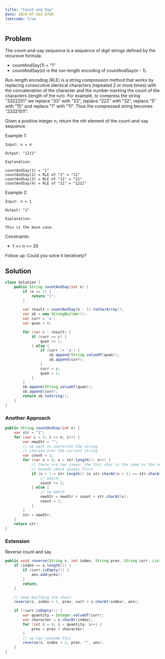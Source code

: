 ```yaml
---
title: "Count and Say"
date: 2024-07-26Z-0700
leetcode: true
---
```


## Problem

The count-and-say sequence is a sequence of digit strings defined by the recursive formula:

- countAndSay(1) = "1"
- countAndSay(n) is the run-length encoding of countAndSay(n - 1).

Run-length encoding (RLE) is a string compression method that works by replacing consecutive identical characters (repeated 2 or more times) with the concatenation of the character and the number marking the count of the characters (length of the run). For example, to compress the string "3322251" we replace "33" with "23", replace "222" with "32", replace "5" with "15" and replace "1" with "11". Thus the compressed string becomes "23321511".

Given a positive integer n, return the nth element of the count-and-say sequence.

Example 1:

```text
Input: n = 4

Output: "1211"

Explanation:

countAndSay(1) = "1"
countAndSay(2) = RLE of "1" = "11"
countAndSay(3) = RLE of "11" = "21"
countAndSay(4) = RLE of "21" = "1211"
```

Example 2:

```text
Input: n = 1

Output: "1"

Explanation:

This is the base case.
```

Constraints:

- 1 <= n <= 30

Follow up: Could you solve it iteratively?

## Solution

```java
class Solution {
    public String countAndSay(int n) {
        if (n == 1) {
            return "1";
        }

        var result = countAndSay(n - 1).toCharArray();
        var sb = new StringBuilder();
        var curr = 'a';
        var quan = 0;

        for (var c : result) {
            if (curr == c) {
                quan += 1;
            } else {
                if (curr != 'a') {
                    sb.append(String.valueOf(quan));
                    sb.append(curr);
                }
                curr = c;
                quan = 1;
            }
        }
        sb.append(String.valueOf(quan));
        sb.append(curr);
        return sb.toString();
    }
}
```

### Another Approach

```java
public String countAndSay(int n) {
    var str = "1";
    for (var i = 2; i <= n; i++) {
        var newStr = "";
        // we want to overwrite the string
        // iterate over the current string
        var count = 1;
        for (var x = 0; x < str.length(); x++) {
            // there are two cases: the this char is the same as the next, or it isn't. if it isn't, it might be because we're out of bounds
            // bounds check always first
            if (x + 1 < str.length() && str.charAt(x + 1) == str.charAt(x)) {
                // match!
                count += 1;
            } else {
                // no match
                newStr = newStr + count + str.charAt(x);
                count = 1;
            }
        }
        str = newStr;
    }
    return str;
}
```

### Extension

Reverse count and say

```java
public void reverse(String s, int index, String prev, String curr, List<String> ans) {
    if (index == s.length()) {
        if (curr.isEmpty()) {
            ans.add(prev);
        }
        return;
    }

    // keep building the chain
    reverse(s, index + 1, prev, curr + s.charAt(index), ans);

    if (!curr.isEmpty()) {
        var quantity = Integer.valueOf(curr);
        var character = s.charAt(index);
        for (int i = 0; i < quantity; i++) {
            prev = prev + character;
        }
        // we can consume this
        reverse(s, index + 1, prev, "", ans);
    }
}
```
